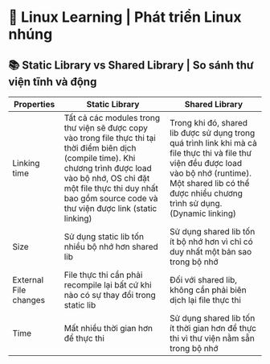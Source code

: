# 🐧 Linux Learning | Phát triển Linux nhúng

## 📚 Static Library vs Shared Library | So sánh thư viện tĩnh và động

| Properties | Static Library | Shared Library |
|------------|---------------|----------------|
| Linking time | Tất cả các modules trong thư viện sẽ được copy vào trong file thực thi tại thời điểm biên dịch (compile time). Khi chương trình được load vào bộ nhớ, OS chỉ đặt một file thực thi duy nhất bao gồm source code và thư viện được link (static linking) | Trong khi đó, shared lib được sử dụng trong quá trình link khi mà cả file thực thi và file thư viện đều được load vào bộ nhớ (runtime). Một shared lib có thể được nhiều chương trình sử dụng. (Dynamic linking) |
| Size | Sử dụng static lib tốn nhiều bộ nhớ hơn shared lib | Sử dụng shared lib tốn ít bộ nhớ hơn vì chỉ có duy nhất một bản sao trong bộ nhớ |
| External File changes | File thực thi cần phải recompile lại bất cứ khi nào có sự thay đổi trong static lib | Đối với shared lib, không cần phải biên dịch lại file thực thi |
| Time | Mất nhiều thời gian hơn để thực thi | Sử dụng shared lib tốn ít thời gian hơn để thực thi vì thư viện nằm sẵn trong bộ nhớ |